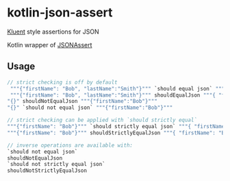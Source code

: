 # kotlin-json-assert
[Kluent](https://github.com/MarkusAmshove/Kluent) style assertions for JSON

Kotlin wrapper of [JSONAssert](https://github.com/skyscreamer/JSONassert)

## Usage
```kotlin
// strict checking is off by default
 """{"firstName": "Bob", "lastName":"Smith"}""" `should equal json` """{ "firstName": "Bob" }"""
 """{"firstName": "Bob", "lastName":"Smith"}""" shouldEqualJson """{ "firstName": "Bob" }"""
"{}" shouldNotEqualJson """{"firstName":"Bob"}"""
"{}" `should not equal json` """{"firstName":"Bob"}"""

// strict checking can be applied with `should strictly equal`
"""{"firstName": "Bob"}""" `should strictly equal json` """{ "firstName": "Bob" }"""
"""{"firstName": "Bob"}""" shouldStrictlyEqualJson """{ "firstName": "Bob" }"""

// inverse operations are available with:
`should not equal json`
shouldNotEqualJson
`should not strictly equal json`
shouldNotStrictlyEqualJson
 ```
